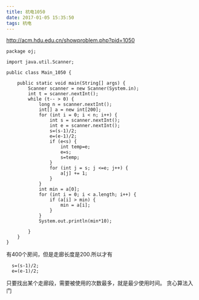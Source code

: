 ```yaml
---
title: 杭电1050
date: 2017-01-05 15:35:50
tags: 杭电
---
```

http://acm.hdu.edu.cn/showproblem.php?pid=1050

```
package oj;

import java.util.Scanner;

public class Main_1050 {

	public static void main(String[] args) {
		Scanner scanner = new Scanner(System.in);
		int t = scanner.nextInt();
		while (t-- > 0) {
			long n = scanner.nextInt();
			int[] a = new int[200];
			for (int i = 0; i < n; i++) {
				int s = scanner.nextInt();
				int e = scanner.nextInt();
				s=(s-1)/2;
				e=(e-1)/2;
				if (e<s) {
					int temp=e;
					e=s;
					s=temp;
				}
				for (int j = s; j <=e; j++) {
					a[j] += 1;
				}
			}
			int min = a[0];
			for (int i = 0; i < a.length; i++) {
				if (a[i] > min) {
					min = a[i];
				}
			}
			System.out.println(min*10);

		}
	}
}

```
有400个房间，但是走廊长度是200.所以才有
```
  s=(s-1)/2;
  e=(e-1)/2;
```
只要找出某个走廊段，需要被使用的次数最多，就是最少使用时间。
贪心算法入门
